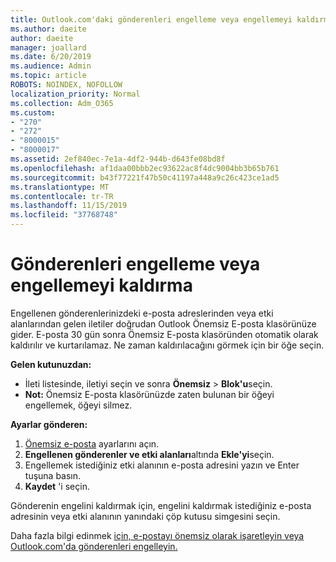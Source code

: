 ```yaml
---
title: Outlook.com'daki gönderenleri engelleme veya engellemeyi kaldırma
ms.author: daeite
author: daeite
manager: joallard
ms.date: 6/20/2019
ms.audience: Admin
ms.topic: article
ROBOTS: NOINDEX, NOFOLLOW
localization_priority: Normal
ms.collection: Adm_O365
ms.custom:
- "270"
- "272"
- "8000015"
- "8000017"
ms.assetid: 2ef840ec-7e1a-4df2-944b-d643fe08bd8f
ms.openlocfilehash: af1daa00bbb2ec93622ac8f4dc9004bb3b65b761
ms.sourcegitcommit: b43f77221f47b50c41197a448a9c26c423ce1ad5
ms.translationtype: MT
ms.contentlocale: tr-TR
ms.lasthandoff: 11/15/2019
ms.locfileid: "37768748"
---
```

# <a name="block-or-unblock-senders"></a>Gönderenleri engelleme veya engellemeyi kaldırma

Engellenen gönderenlerinizdeki e-posta adreslerinden veya etki alanlarından gelen iletiler doğrudan Outlook Önemsiz E-posta klasörünüze gider. E-posta 30 gün sonra Önemsiz E-posta klasöründen otomatik olarak kaldırılır ve kurtarılamaz. Ne zaman kaldırılacağını görmek için bir öğe seçin.

**Gelen kutunuzdan:**

- İleti listesinde, iletiyi seçin ve sonra **Önemsiz** > **Blok'u**seçin.
- **Not:** Önemsiz E-posta klasörünüzde zaten bulunan bir öğeyi engellemek, öğeyi silmez.

**Ayarlar gönderen:**

1. [Önemsiz e-posta](https://outlook.live.com/mail/options/mail/junkEmail) ayarlarını açın.
2. **Engellenen gönderenler ve etki alanları**altında **Ekle'yi**seçin.
3. Engellemek istediğiniz etki alanının e-posta adresini yazın ve Enter tuşuna basın.
4. **Kaydet** 'i seçin.

Gönderenin engelini kaldırmak için, engelini kaldırmak istediğiniz e-posta adresinin veya etki alanının yanındaki çöp kutusu simgesini seçin.

Daha fazla bilgi edinmek [için, e-postayı önemsiz olarak işaretleyin veya Outlook.com'da gönderenleri engelleyin.](https://support.office.com/article/a3ece97b-82f8-4a5e-9ac3-e92fa6427ae4?wt.mc_id=Office_Outlook_com_Alchemy)